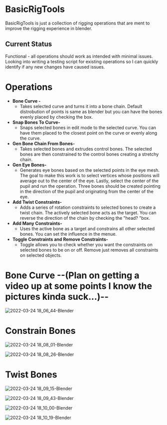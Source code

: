 # BasicRigTools
BasicRigTools is just a collection of rigging operations that are ment to improve the rigging experience in blender. 

## Current Status
Functional - all operations should work as intended with minimal issues.\
Looking into writing a testing script for existing operations so I can quickly identify if any new changes have caused issues.

# Operations

 - **Bone Curve -**
	 - Takes selected curve and turns it into a bone chain. Default distrobution of points is same as 	blender but you can have the bones evenly placed by checking the box.
 - **Snap Bones To Curve-**
	 - Snaps selected bones in edit mode to the selected curve. You can have them placed to the closest point on the curve or evenly along the curve.
 - **Gen Bone Chain From Bones-**
	 - Takes selected bones and extrudes control bones. The selected bones are then constrained to the control bones creating a stretchy chain.
 - **Gen Eye Bones-**
	 - Generates eye bones based on the selected points in the eye mesh. The goal to make this work is to select vertices whose positions will average out to the center of the eye. Lastly, select the center of the pupil and run the operation. Three bones should be created pointing in the direction of the pupil and originating from the center of the eye.
 - **Add Twist Constraints-**
	- Adds a series of rotation constraints to selected bones to create a twist chain. The actively selected bone acts as the target. You can reverse the direction of the chain by checking the "head? "box.
 - **Add Many Constraints-**
	- Uses the active bone as a target and constrains all other selected bones. You can set the influence in the menue.
 - **Toggle Constraints and Remove Constraints-**
	 -  Toggle allows you to check whether you want the constraints on selected bones to be on or off. Remove just removes all constraints on selected objects.



# Bone Curve --(Plan on getting a video up at some points I know the pictures kinda suck...)--
![2022-03-24 18_06_44-Blender](https://user-images.githubusercontent.com/102049585/160018603-8811c026-623a-4441-8407-378873b69c29.png)
# Constrain Bones
![2022-03-24 18_08_01-Blender](https://user-images.githubusercontent.com/102049585/160018622-53cc836a-bbe2-407c-ae88-c6871f1d7a9a.png)

![2022-03-24 18_08_26-Blender](https://user-images.githubusercontent.com/102049585/160018627-44891af4-8b74-4f29-8932-f86e239803c0.png)
# Twist Bones
![2022-03-24 18_09_15-Blender](https://user-images.githubusercontent.com/102049585/160018628-c4bea9e2-39c5-4055-9e77-16ec67d0f469.png)

![2022-03-24 18_09_43-Blender](https://user-images.githubusercontent.com/102049585/160018631-80703e6e-ce99-4521-9c75-4bf00feccf57.png)

![2022-03-24 18_10_00-Blender](https://user-images.githubusercontent.com/102049585/160018636-7896bac2-f5ec-46bb-9bb5-61bc9567cf12.png)

![2022-03-24 18_10_19-Blender](https://user-images.githubusercontent.com/102049585/160018637-1db5f158-4856-463a-a7f7-e5a8da9b2fa8.png)
